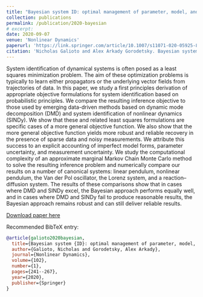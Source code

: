 ```yaml
---
title: "Bayesian system ID: optimal management of parameter, model, and measurement uncertainty"
collection: publications
permalink: /publication/2020-bayesian
# excerpt: 
date: 2020-09-07
venue: 'Nonlinear Dynamics'
paperurl: 'https://link.springer.com/article/10.1007/s11071-020-05925-8'
citation: 'Nicholas Galioto and Alex Arkady Gorodetsky. Bayesian system ID: optimal management of parameter, model, and measurement uncertainty. <i>Nonlinear Dynamics</i>, 102(1):241-267, 2020'
---
```


System identification of dynamical systems is often posed as a least squares minimization problem. The aim of these optimization problems is typically to learn either propagators or the underlying vector fields from trajectories of data. In this paper, we study a first principles derivation of appropriate objective formulations for system identification based on probabilistic principles. We compare the resulting inference objective to those used by emerging data-driven methods based on dynamic mode decomposition (DMD) and system identification of nonlinear dynamics (SINDy). We show that these and related least squares formulations are specific cases of a more general objective function. We also show that the more general objective function yields more robust and reliable recovery in the presence of sparse data and noisy measurements. We attribute this success to an explicit accounting of imperfect model forms, parameter uncertainty, and measurement uncertainty. We study the computational complexity of an approximate marginal Markov Chain Monte Carlo method to solve the resulting inference problem and numerically compare our results on a number of canonical systems: linear pendulum, nonlinear pendulum, the Van der Pol oscillator, the Lorenz system, and a reaction–diffusion system. The results of these comparisons show that in cases where DMD and SINDy excel, the Bayesian approach performs equally well, and in cases where DMD and SINDy fail to produce reasonable results, the Bayesian approach remains robust and can still deliver reliable results.

[Download paper here](http://ngalioto.github.io/files/galioto2020bayesian.pdf)

Recommended BibTeX entry:
```bibtex
@article{galioto2020bayesian,
  title={Bayesian system {ID}: optimal management of parameter, model, and measurement uncertainty},
  author={Galioto, Nicholas and Gorodetsky, Alex Arkady},
  journal={Nonlinear Dynamics},
  volume={102},
  number={1},
  pages={241--267},
  year={2020},
  publisher={Springer}
}
```
